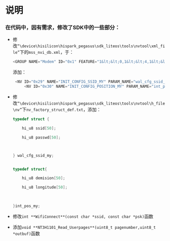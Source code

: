 # 说明

### 在代码中，因有需求，修改了SDK中的一些部分：

- 修改`“\device\hisilicon\hispark_pegasus\sdk_liteos\tools\nvtool\xml_file”`下的`mss_nvi_db.xml`，于：

  ```cpp
  <GROUP NAME="Modem" ID="0x1" FEATURE="1&lt;&lt;0,1&lt;&lt;4,1&lt;&lt;5" USEDMODE="0" PARAM_DEF_FILE="../nv/nv_modem_struct_def.txt">
  ```

  添加：

  ```cpp
   <NV ID="0x29" NAME="INIT_CONFIG_SSID_MY" PARAM_NAME="wal_cfg_ssid_my" PARAM_VALUE="{[0,0,0,0,0,0,0,0,0,0,0,0,0,0,0,0,0,0,0,0,0,0,0,0,0,0,0,0,0,0,0,0,0,0,0,0,0,0,0,0,0,0,0,0,0,0,0,0,0,0],[0,0,0,0,0,0,0,0,0,0,0,0,0,0,0,0,0,0,0,0,0,0,0,0,0,0,0,0,0,0,0,0,0,0,0,0,0,0,0,0,0,0,0,0,0,0,0,0,0,0]}" CATEGORY="FTM" DEV="CCO-STA-NDM" DESCRIPTION="" />
       <NV ID="0x30" NAME="INIT_CONFIG_POSITION_MY" PARAM_NAME="int_pos_my" PARAM_VALUE="{[0,0,0,0,0,0,0,0,0,0,0,0,0,0,0,0,0,0,0,0,0,0,0,0,0,0,0,0,0,0,0,0,0,0,0,0,0,0,0,0,0,0,0,0,0,0,0,0,0,0],[0,0,0,0,0,0,0,0,0,0,0,0,0,0,0,0,0,0,0,0,0,0,0,0,0,0,0,0,0,0,0,0,0,0,0,0,0,0,0,0,0,0,0,0,0,0,0,0,0,0]}" CATEGORY="FTM" DEV="CCO-STA-NDM" DESCRIPTION="" />
  ```

  

- 修改`“\device\hisilicon\hispark_pegasus\sdk_liteos\tools\nvtool\h_file\nv”`下`nv_factory_struct_def.txt`，添加：

  ```cpp
  typedef struct {
  
      hi_u8 ssid[50];
  
      hi_u8 passwd[50];
  
  
  
  } wal_cfg_ssid_my;
  
  
  typedef struct{
  
      hi_u8 demision[50];
  
      hi_u8 longitude[50];
      
      
  
  }int_pos_my;
  ```

- 修改`int **WifiConnect**(const char *ssid, const char *psk)`函数

- 添加`void **NT3H1101_Read_Userpages**(uint8_t pagenumber,uint8_t *outbuf)`函数

